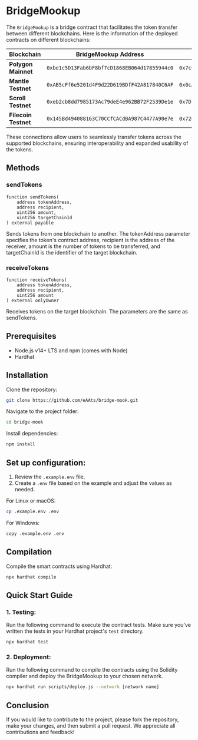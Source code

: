 # BridgeMookup

The `BridgeMookup` is a bridge contract that facilitates the token transfer between different blockchains. Here is the information of the deployed contracts on different blockchains:

| Blockchain                     | BridgeMookup Address                       | USDC Address                               | ETH Address                                |
|--------------------------------|--------------------------------------------|--------------------------------------------|--------------------------------------------|
| **Polygon Mainnet**            | `0xbe1c5D13Fab6bF8bf7cD1868EB064d17855944c0` | `0x7cC1C9B374b95AeeDA136192A08bFb7aFfE66C48` | `0x068F3Ab9C5E132242Bf3D8F670A7F595F5b2D60C` |
| **Mantle Testnet**             | `0xAB5cFf6e5201d4F9d22D619BDfF42A817840C6AF`                                        | `0x0cA688EC98360DA3AB0527D30D64CA0182045e73`                                        | `0x405962ef0D4e48D5A2De715e7327e93b11e532C8`                                        |
| **Scroll Testnet**             | `0xeb2cb8dd7985173Ac79deE4e962BB72F2539De1e`                                        | `0x7D1d7fF79433ea4E477e8EC2EA0311aFC6DC390c`                                        | `0xD897f760026E426937fc5c49c79ab6C3339d1EBa`                                        |
| **Filecoin Testnet**           | `0x145Bd494088163C70CCfCACdBA987C4477A90e7e`                                        | `0x7269b8e1B0E82A62c20fc57526Bc6f47c9D1BaF8`                                        | `0x2114871A29d2eC9351385D859B318AD8C227A597`                                        |

These connections allow users to seamlessly transfer tokens across the supported blockchains, ensuring interoperability and expanded usability of the tokens.

## Methods

### sendTokens
```solidity
function sendTokens(
    address tokenAddress,
    address recipient,
    uint256 amount,
    uint256 targetChainId
) external payable
```
Sends tokens from one blockchain to another. The tokenAddress parameter specifies the token's contract address, recipient is the address of the receiver, amount is the number of tokens to be transferred, and targetChainId is the identifier of the target blockchain.

### receiveTokens
```solidity
function receiveTokens(
    address tokenAddress,
    address recipient,
    uint256 amount
) external onlyOwner
```
Receives tokens on the target blockchain. The parameters are the same as sendTokens.

## Prerequisites
- Node.js v14+ LTS and npm (comes with Node)
- Hardhat

## Installation
Clone the repository:

```bash
git clone https://github.com/eAAts/bridge-mook.git
```

Navigate to the project folder:
```bash
cd bridge-mook
```

Install dependencies:
```bash
npm install
```

## Set up configuration:
1. Review the `.example.env` file.
2. Create a `.env` file based on the example and adjust the values as needed.

For Linux or macOS:
```bash
cp .example.env .env
```

For Windows:
```bash
copy .example.env .env
```

## Compilation
Compile the smart contracts using Hardhat:
```bash
npx hardhat compile
```

## Quick Start Guide
### 1. Testing:
Run the following command to execute the contract tests. Make sure you've written the tests in your Hardhat project's `test` directory.
```bash
npx hardhat test
```

### 2. Deployment:
Run the following command to compile the contracts using the Solidity compiler and deploy the BridgeMookup to your chosen network.
```bash
npx hardhat run scripts/deploy.js --network [network name]
```

## Conclusion
If you would like to contribute to the project, please fork the repository, make your changes, and then submit a pull request. We appreciate all contributions and feedback!